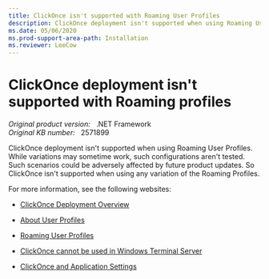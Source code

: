 ```yaml
---
title: ClickOnce isn't supported with Roaming User Profiles
description: ClickOnce deployment isn't supported when using Roaming User Profiles. While variations may sometime work, such configurations are not tested. Such scenarios could be adversely affected by future product updates.
ms.date: 05/06/2020
ms.prod-support-area-path: Installation
ms.reviewer: LeeCow
---
```

# ClickOnce deployment isn't supported with Roaming profiles

_Original product version:_ &nbsp; .NET Framework  
_Original KB number:_ &nbsp; 2571899

ClickOnce deployment isn't supported when using Roaming User Profiles. While variations may sometime work, such configurations aren't tested. Such scenarios could be adversely affected by future product updates. So ClickOnce isn't supported when using any variation of the Roaming Profiles.

For more information, see the following websites:

- [ClickOnce Deployment Overview](/previous-versions/visualstudio/visual-studio-2008/142dbbz4(v=vs.90))

- [About User Profiles](/previous-versions/windows/desktop/legacy/bb776892(v=vs.85))

- [Roaming User Profiles](/previous-versions/windows/desktop/legacy/bb776897(v=vs.85))

- [ClickOnce cannot be used in Windows Terminal Server](https://support.microsoft.com/help/2020945)

- [ClickOnce and Application Settings](/visualstudio/deployment/clickonce-and-application-settings?view=vs-2015&preserve-view=true)
